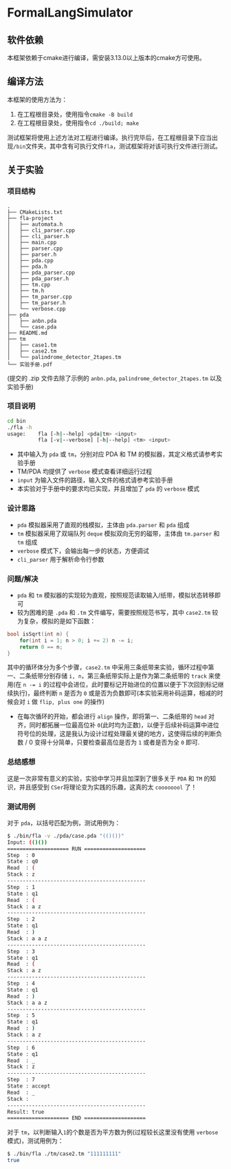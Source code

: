 # FormalLangSimulator

## 软件依赖

本框架依赖于cmake进行编译，需安装3.13.0以上版本的cmake方可使用。

## 编译方法

本框架的使用方法为：

1. 在工程根目录处，使用指令`cmake -B build`
2. 在工程根目录处，使用指令`cd ./build; make`

测试框架将使用上述方法对工程进行编译。执行完毕后，在工程根目录下应当出现`/bin`文件夹，其中含有可执行文件`fla`，测试框架将对该可执行文件进行测试。

## 关于实验

### 项目结构

```
.
├── CMakeLists.txt
├── fla-project
│   ├── automata.h
│   ├── cli_parser.cpp
│   ├── cli_parser.h
│   ├── main.cpp
│   ├── parser.cpp
│   ├── parser.h
│   ├── pda.cpp
│   ├── pda.h
│   ├── pda_parser.cpp
│   ├── pda_parser.h
│   ├── tm.cpp
│   ├── tm.h
│   ├── tm_parser.cpp
│   ├── tm_parser.h
│   └── verbose.cpp
├── pda
│   ├── anbn.pda
│   └── case.pda
├── README.md
├── tm
│   ├── case1.tm
│   ├── case2.tm
│   └── palindrome_detector_2tapes.tm
└── 实验手册.pdf
```

(提交的 .zip 文件去除了示例的 `anbn.pda`, `palindrome_detector_2tapes.tm` 以及实验手册)

### 项目说明
```bash
cd bin
./fla -h
usage:    fla [-h|--help] <pda|tm> <input>
          fla [-v|--verbose] [-h|--help] <tm> <input>
```

- 其中输入为 `pda` 或 `tm`，分别对应 PDA 和 TM 的模拟器，其定义格式请参考实验手册
- TM/PDA 均提供了 `verbose` 模式查看详细运行过程
- `input` 为输入文件的路径，输入文件的格式请参考实验手册
- 本实验对于手册中的要求均已实现，并且增加了 `pda` 的 `verbose` 模式

### 设计思路
- `pda` 模拟器采用了直观的栈模拟，主体由 `pda.parser` 和 `pda` 组成
- `tm` 模拟器采用了双端队列 `deque` 模拟双向无穷的磁带，主体由 `tm.parser` 和 `tm` 组成
- `verbose` 模式下，会输出每一步的状态，方便调试
- `cli_parser` 用于解析命令行参数

### 问题/解决
- `pda` 和 `tm` 模拟器的实现较为直观，按照规范读取输入/纸带，模拟状态转移即可
- 较为困难的是 `.pda` 和 `.tm` 文件编写，需要按照规范书写，其中 `case2.tm` 较为复杂，模拟的是如下函数：
```cpp
bool isSqrt(int n) {
    for(int i = 1; n > 0; i += 2) n -= i;
    return 0 == n;
}
```
其中的循环体分为多个步骤，`case2.tm` 中采用三条纸带来实验，循环过程中第一、二条纸带分别存储 `i, n`，第三条纸带实际上是作为第二条纸带的 `track` 来使用(在 `n -= i` 的过程中会进位，此时要标记开始进位的位置以便于下次回到标记继续执行)，最终判断 `n` 是否为 `0` 或是否为负数即可(本实验采用补码运算，相减的时候会对 `i` 做 `flip, plus one` 的操作)

- 在每次循环的开始，都会进行 `align` 操作，即将第一、二条纸带的 `head` 对齐，同时都拓展一位最高位补 `0`(此时均为正数)，以便于后续补码运算中进位符号位的处理，这是我认为设计过程处理最关键的地方，这使得后续的判断负数 / 0 变得十分简单，只要检查最高位是否为 `1` 或者是否为全 `0` 即可.

### 总结感想
这是一次非常有意义的实验，实验中学习并且加深到了很多关于 `PDA` 和 `TM` 的知识，并且感受到 `CSer`将理论变为实践的乐趣，这真的太 `coooooool` 了！

### 测试用例

对于 `pda`，以括号匹配为例，测试用例为：
```bash
$ ./bin/fla -v ./pda/case.pda "(()())"
Input: (()())
==================== RUN ====================
Step  : 0
State : q0
Read  : (
Stack : z 
---------------------------------------------
Step  : 1
State : q1
Read  : (
Stack : a z 
---------------------------------------------
Step  : 2
State : q1
Read  : )
Stack : a a z 
---------------------------------------------
Step  : 3
State : q1
Read  : (
Stack : a z 
---------------------------------------------
Step  : 4
State : q1
Read  : )
Stack : a a z 
---------------------------------------------
Step  : 5
State : q1
Read  : )
Stack : a z 
---------------------------------------------
Step  : 6
State : q1
Read  : _
Stack : z 
---------------------------------------------
Step  : 7
State : accept
Read  : _
Stack : 
---------------------------------------------
Result: true
==================== END ====================
```

对于 `tm`，以判断输入`1`的个数是否为平方数为例(过程较长这里没有使用 `verbose` 模式)，测试用例为：
```bash
$ ./bin/fla ./tm/case2.tm "111111111"
true
```

